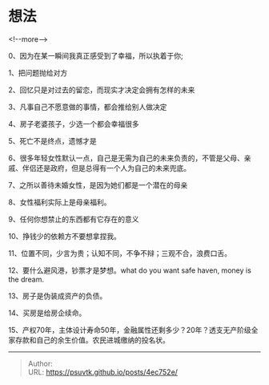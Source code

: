 # 想法


&lt;!--more--&gt;

0、因为在某一瞬间我真正感受到了幸福，所以执着于你;

1、把问题抛给对方

2、回忆只是对过去的留恋，而现实才决定会拥有怎样的未来

3、凡事自己不愿意做的事情，都会推给别人做决定

4、房子老婆孩子，少选一个都会幸福很多

5、死亡不是终点，遗憾才是

6、很多年轻女性默认一点，自己是无需为自己的未来负责的，不管是父母、亲戚、伴侣还是政府，但是总得有一个人为自己的未来兜底。

7、之所以善待未婚女性，是因为她们都是一个潜在的母亲

8、女性福利实际上是母亲福利。

9、任何你想禁止的东西都有它存在的意义

10、挣钱少的依赖方不要想拿捏我。

11、位置不同，少言为贵；认知不同，不争不辩；三观不合，浪费口舌。

12、要什么避风港，钞票才是梦想。what do you want safe haven, money is the dream. 

13、房子是伪装成资产的负债。

14、买房是给房企续命。

15、产权70年，主体设计寿命50年，金融属性还剩多少？20年？透支无产阶级全家存款和自己的余生价值。农民进城缴纳的投名状。

---

> Author:   
> URL: https://psuvtk.github.io/posts/4ec752e/  

